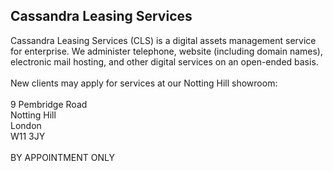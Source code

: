 ## Cassandra Leasing Services<br>

Cassandra Leasing Services (CLS) is a digital assets management service for enterprise. We administer telephone, website (including domain names), electronic mail hosting, and other digital services on an open-ended basis.<br>
<br>
New clients may apply for services at our Notting Hill showroom:<br>
<br>
9 Pembridge Road<br>
Notting Hill<br>
London<br>
W11 3JY<br>
<br>
BY APPOINTMENT ONLY
